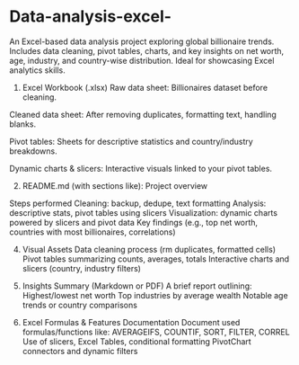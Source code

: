 # Data-analysis-excel-
An Excel-based data analysis project exploring global billionaire trends. Includes data cleaning, pivot tables, charts, and key insights on net worth, age, industry, and country-wise distribution. Ideal for showcasing Excel analytics skills.
1. Excel Workbook (.xlsx)
Raw data sheet: Billionaires dataset before cleaning.

Cleaned data sheet: After removing duplicates, formatting text, handling blanks.

Pivot tables: Sheets for descriptive statistics and country/industry breakdowns.

Dynamic charts & slicers: Interactive visuals linked to your pivot tables.

2. README.md (with sections like):
Project overview

Steps performed
Cleaning: backup, dedupe, text formatting
Analysis: descriptive stats, pivot tables using slicers
Visualization: dynamic charts powered by slicers and pivot data
Key findings (e.g., top net worth, countries with most billionaires, correlations)

4. Visual Assets 
Data cleaning process (rm duplicates, formatted cells)
Pivot tables summarizing counts, averages, totals
Interactive charts and slicers (country, industry filters)

5. Insights Summary (Markdown or PDF)
A brief report outlining:
Highest/lowest net worth
Top industries by average wealth
Notable age trends or country comparisons

6. Excel Formulas & Features Documentation
Document used formulas/functions like:
AVERAGEIFS, COUNTIF, SORT, FILTER, CORREL
Use of slicers, Excel Tables, conditional formatting
PivotChart connectors and dynamic filters
